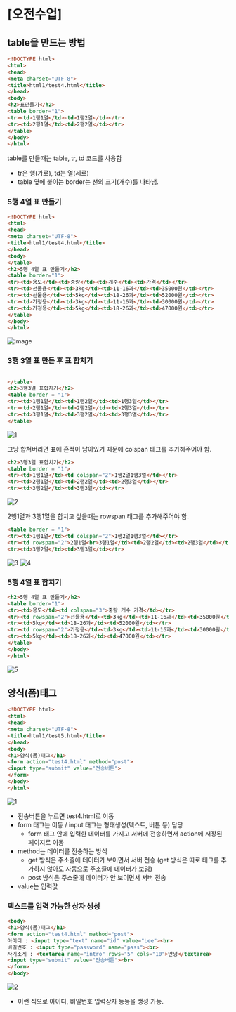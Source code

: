 # [오전수업]

## table을 만드는 방법

```html
<!DOCTYPE html>
<html>
<head>
<meta charset="UTF-8">
<title>html1/test4.html</title>
</head>
<body>
<h2>표만들기</h2>
<table border="1">
<tr><td>1행1열</td><td>1행2열</td></tr>
<tr><td>2행1열</td><td>2행2열</td></tr>
</table>
</body>
</html>
```

table를 만들때는 table, tr, td 코드를 사용함
- tr은 행(가로), td는 열(세로)
- table 옆에 붙이는 border는 선의 크기(개수)를 나타냄.



### 5행 4열 표 만들기
```html
<!DOCTYPE html>
<html>
<head>
<meta charset="UTF-8">
<title>html1/test4.html</title>
</head>
<body>
</table>
<h2>5행 4열 표 만들기</h2>
<table border="1">
<tr><td>용도</td><td>중량</td><td>개수</td><td>가격</td></tr>
<tr><td>선물용</td><td>3kg</td><td>11-16과</td><td>35000원</td></tr>
<tr><td>선물용</td><td>5kg</td><td>18-26과</td><td>52000원</td></tr>
<tr><td>가정용</td><td>3kg</td><td>11-16과</td><td>30000원</td></tr>
<tr><td>가정용</td><td>5kg</td><td>18-26과</td><td>47000원</td></tr>
</table>
</body>
</html>
```
![image](https://user-images.githubusercontent.com/95197594/151272313-3b7aec68-8e1b-4bf4-bac7-371fac784d62.png)


### 3행 3열 표 만든 후 표 합치기
```html

</table>
<h2>3행3열 표합치기</h2>
<table border = "1">
<tr><td>1행1열</td><td>1행2열</td><td>1행3열</td></tr>
<tr><td>2행1열</td><td>2행2열</td><td>2행3열</td></tr>
<tr><td>3행1열</td><td>3행2열</td><td>3행3열</td></tr>
</table>
```
![1](https://user-images.githubusercontent.com/95197594/151276364-5c4091f9-d74d-4b47-b575-73ee579a0aa2.PNG)

그냥 합쳐버리면 표에 흔적이 남아있기 때문에 colspan 태그를 추가해주어야 함.

```html
<h2>3행3열 표합치기</h2>
<table border = "1">
<tr><td>1행1열</td><td colspan="2">1행2열1행3열</td></tr>
<tr><td>2행1열</td><td>2행2열</td><td>2행3열</td></tr>
<tr><td>3행2열</td><td>3행3열</td></tr>
```

![2](https://user-images.githubusercontent.com/95197594/151276369-98517a70-418b-41f3-8bd9-6b8591e3f81f.PNG)


2행1열과 3행1열을 합치고 싶을때는 rowspan 태그를 추가해주어야 함.

```html
<table border = "1">
<tr><td>1행1열</td><td colspan="2">1행2열1행3열</td></tr>
<tr><td rowspan="2">2행1열<br>3행1열</td><td>2행2열</td><td>2행3열</td></tr>
<tr><td>3행2열</td><td>3행3열</td></tr>
```

![3](https://user-images.githubusercontent.com/95197594/151276373-5cb81188-afac-43ff-81ca-978708b9a0b0.PNG)
![4](https://user-images.githubusercontent.com/95197594/151276375-c7e97aa6-1e82-472c-8748-365a36dc7be9.PNG)


### 5행 4열 표 합치기
```html
<h2>5행 4열 표 만들기</h2>
<table border="1">
<tr><td>용도</td><td colspan="3">중량 개수 가격</td></tr>
<tr><td rowspan="2">선물용</td><td>3kg</td><td>11-16과</td><td>35000원</td></tr>
<tr><td>5kg</td><td>18-26과</td><td>52000원</td></tr>
<tr><td rowspan="2">가정용</td><td>3kg</td><td>11-16과</td><td>30000원</td></tr>
<tr><td>5kg</td><td>18-26과</td><td>47000원</td></tr>
</table>
</body>
</html>
```

![5](https://user-images.githubusercontent.com/95197594/151277438-4c77b1bb-5f4b-40ba-9650-634c17f371d0.PNG)

## 양식(폼)태그
```html
<!DOCTYPE html>
<html>
<head>
<meta charset="UTF-8">
<title>html1/test5.html</title>
</head>
<body>
<h1>양식(폼)태그</h1>
<form action="test4.html" method="post">
<input type="submit" value="전송버튼">
</form>
</body>
</html>
```

![1](https://user-images.githubusercontent.com/95197594/151279302-614ff3ff-6772-4ed1-810d-a2d9668f7593.PNG)
- 전송버튼을 누르면 test4.html로 이동
- form 태그는 이동 / input 태그는 형태생성(텍스트, 버튼 등) 담당
  - form 태그 안에 입력한 데이터를 가지고 서버에 전송하면서 action에 저장된 페이지로 이동
- method는 데이터를 전송하는 방식
  - get 방식은 주소줄에 데이터가 보이면서 서버 전송 (get 방식은 따로 태그를 추가하지 않아도 자동으로 주소줄에 데이터가 보임)
  - post 방식은 주소줄에 데이터가 안 보이면서 서버 전송  
- value는 입력값
### 텍스트를 입력 가능한 상자 생성
```html
<body>
<h1>양식(폼)태그</h1>
<form action="test4.html" method="post">
아이디 : <input type="text" name="id" value="Lee"><br>
비밀번호 : <input type="password" name="pass"><br>
자기소게 : <textarea name="intro" rows="5" cols="10">안녕</textarea>
<input type="submit" value="전송버튼"><br>
</form>
</body>
```
![2](https://user-images.githubusercontent.com/95197594/151279935-ee306df4-e8b6-45bb-a1fe-95a262b71f37.PNG)
- 이런 식으로 아이디, 비밀번호 입력상자 등등을 생성 가능.


